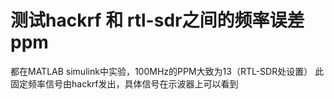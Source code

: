 # 测试hackrf 和 rtl-sdr之间的频率误差 ppm 

都在MATLAB simulink中实验，100MHz的PPM大致为13（RTL-SDR处设置）
此固定频率信号由hackrf发出，具体信号在示波器上可以看到
